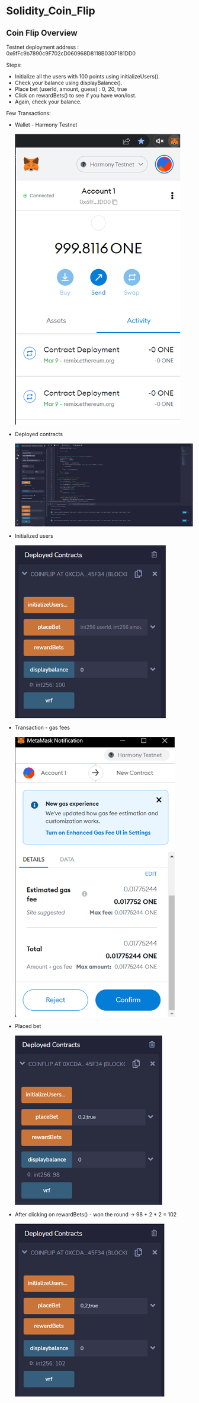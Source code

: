 # Solidity_Coin_Flip

## Coin Flip Overview

Testnet deployment address : 0x6fFc9b7890c9F702cD060968D8118B030F181DD0

Steps:
- Initialize all the users with 100 points using initializeUsers().
- Check your balance using displayBalance().
- Place bet (userId, amount, guess) : 0, 20, true
- Click on rewardBets() to see if you have won/lost.
- Again, check your balance.

Few Transactions:

- Wallet - Harmony Testnet <br/><br/>
![Screenshot](./src/metamask%20wallet%20-%20harmony.png)

- Deployed contracts <br/><br/>
![Screenshot](./src/deploy.png)

- Initialized users <br/><br/>
![Screenshot](./src/1.%20initialized%20users%20with%20100%20points.png)

- Transaction - gas fees <br/><br/>
![Screenshot](./src/transaction.png)

- Placed bet <br/><br/>
![Screenshot](./src/2.%20after%20placing%20bet.png)

- After clicking on rewardBets() - won the round -> 98 + 2 * 2 = 102 <br/><br/>
![Screenshot](./src/3.%20after%20winning%20the%20bet.png)